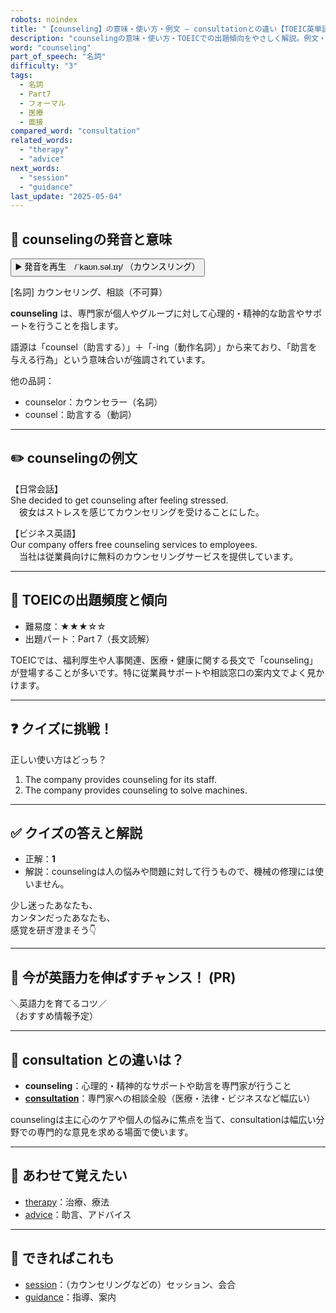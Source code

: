 ```yaml
---
robots: noindex
title: "【counseling】の意味・使い方・例文 ― consultationとの違い【TOEIC英単語】"
description: "counselingの意味・使い方・TOEICでの出題傾向をやさしく解説。例文・クイズ付きでconsultationとの違いもわかりやすく学べます。"
word: "counseling"
part_of_speech: "名詞"
difficulty: "3"
tags:
  - 名詞
  - Part7
  - フォーマル
  - 医療
  - 面接
compared_word: "consultation"
related_words:
  - "therapy"
  - "advice"
next_words:
  - "session"
  - "guidance"
last_update: "2025-05-04"
---
```


## 🔰 counselingの発音と意味

<button class="play-audio" onclick="playTTS('counseling')">
  <span class="play-audio-main">
    ▶️ 発音を再生　/ˈkaʊn.səl.ɪŋ/
  </span>
  <span class="play-audio-sub">
    （カウンスリング）
  </span>
</button>

[名詞] カウンセリング、相談（不可算）

**counseling** は、専門家が個人やグループに対して心理的・精神的な助言やサポートを行うことを指します。

語源は「counsel（助言する）」＋「-ing（動作名詞）」から来ており、「助言を与える行為」という意味合いが強調されています。

他の品詞：  
- counselor：カウンセラー（名詞）
- counsel：助言する（動詞）

---

## ✏️ counselingの例文

【日常会話】  
She decided to get counseling after feeling stressed.  
　彼女はストレスを感じてカウンセリングを受けることにした。

【ビジネス英語】  
Our company offers free counseling services to employees.  
　当社は従業員向けに無料のカウンセリングサービスを提供しています。

---

## 🎯 TOEICの出題頻度と傾向

- 難易度：★★★☆☆
- 出題パート：Part 7（長文読解）

TOEICでは、福利厚生や人事関連、医療・健康に関する長文で「counseling」が登場することが多いです。特に従業員サポートや相談窓口の案内文でよく見かけます。

---

## ❓ クイズに挑戦！

正しい使い方はどっち？

1. The company provides counseling for its staff.  
2. The company provides counseling to solve machines.

---

## ✅ クイズの答えと解説

- 正解：**1**
- 解説：counselingは人の悩みや問題に対して行うもので、機械の修理には使いません。

少し迷ったあなたも、  
カンタンだったあなたも、  
感覚を研ぎ澄まそう👇️

---

## 🚀 今が英語力を伸ばすチャンス！ (PR)

<div class="info-center">
＼英語力を育てるコツ／<br>  
（おすすめ情報予定）
</div>

---

## 🤔  consultation との違いは？

- **counseling**：心理的・精神的なサポートや助言を専門家が行うこと
- **[consultation](/consultation)**：専門家への相談全般（医療・法律・ビジネスなど幅広い）

counselingは主に心のケアや個人の悩みに焦点を当て、consultationは幅広い分野での専門的な意見を求める場面で使います。

---

## 🧩 あわせて覚えたい

- [therapy](/therapy)：治療、療法
- [advice](/advice)：助言、アドバイス

---

## 📖 できればこれも

- [session](/session)：（カウンセリングなどの）セッション、会合
- [guidance](/guidance)：指導、案内

<!-- cvid: aid39_bid04 -->
